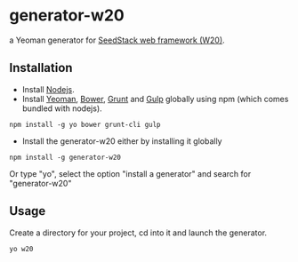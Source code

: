 # generator-w20

a Yeoman generator for [SeedStack web framework (W20)](https://github.com/seedstack/w20).

## Installation

- Install [Nodejs](https://nodejs.org/).
- Install [Yeoman](http://yeoman.io/), [Bower](http://bower.io/), [Grunt](http://gruntjs.com/) and [Gulp](http://gulpjs.com/) globally using npm (which comes bundled with nodejs).
```
npm install -g yo bower grunt-cli gulp
```
- Install the generator-w20 either by installing it globally
```
npm install -g generator-w20
```
Or type "yo", select the option "install a generator" and search for "generator-w20"

## Usage

Create a directory for your project, cd into it and launch the generator.

```
yo w20
```
